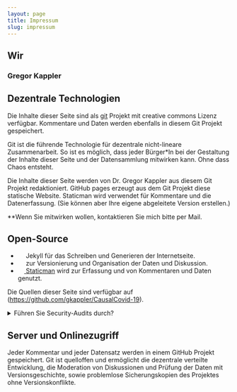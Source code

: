 ```yaml
---
layout: page
title: Impressum
slug: impressum
---
```

## Wir
### Gregor Kappler



## Dezentrale Technologien
Die Inhalte dieser Seite sind als [git](https://de.wikipedia.org/wiki/Git) Projekt mit creative commons Lizenz verfügbar.
Kommentare und Daten werden ebenfalls in diesem Git Projekt gespeichert.

Git ist die führende Technologie für dezentrale nicht-lineare Zusammenarbeit.
So ist es möglich, dass jeder Bürger*In bei der Gestaltung der Inhalte dieser Seite und der Datensammlung mitwirken kann.
Ohne dass Chaos entsteht.

Die Inhalte dieser Seite werden von Dr. Gregor Kappler aus diesem Git Projekt redaktioniert.
GitHub pages erzeugt aus dem Git Projekt diese statische Website. Staticman wird verwendet für Kommentare und die Datenerfassung.
(Sie können aber Ihre eigene abgeleitete Version erstellen.)

**Wenn Sie mitwirken wollen, kontaktieren Sie mich bitte per Mail.

## Open-Source
- [<img src="https://github.com/jekyll/brand/blob/master/jekyll-logo-black-red-solid.png?raw=true" style="height: 1em;">](https://jekyllrb.com/) Jekyll für das Schreiben und Generieren der Internetseite.
- [<img src="https://git-scm.com/images/logo@2x.png" style="height: 1em;">](https://git-scm.com/) zur Versionierung und Organisation der Daten und Diskussion. 
- [<img src="https://github.com/eduardoboucas/staticman/blob/master/logo.png?raw=true" style="height: 1em;"> Staticman](https://staticman.net/) wird zur Erfassung und von Kommentaren und Daten genutzt. 

Die Quellen dieser Seite sind verfügbar auf (https://github.com/gkappler/CausalCovid-19).
<details><summary markdown="span">Führen Sie Security-Audits durch?</summary>
- Bitte begutachten Sie die Software, und helfen Sie mit Lösungsvorschlägen bei Mängeln!
- Wie kann unser Vorschlag verbessert werden, um alle datenschutzrechtlichen Vorgaben zu erfüllen und Bedenken zu berücksichtigen?
- Könnte durch Recaptcha und verwendete google APIs bei der Datenübertragung deanonymisiert werden?
<div markdown="0">
	{% include comment_form.html subject="legal" %}
</div>
</details>

## Server und Onlinezugriff
Jeder Kommentar und jeder Datensatz werden in einem GitHub Projekt gespeichert.
Git ist quelloffen und ermöglicht die dezentrale verteilte Entwicklung, die Moderation von Diskussionen und Prüfung der Daten mit Versionsgeschichte, sowie problemlose Sicherungskopien des Projektes ohne Versionskonflikte.
